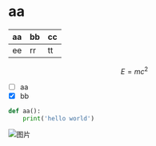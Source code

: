 # aa
aa|bb|cc
--|--|--
ee|rr|tt

$$
E=mc^2
$$

- [ ] aa
- [x] bb

```python
def aa():
    print('hello world')
```

![图片]()